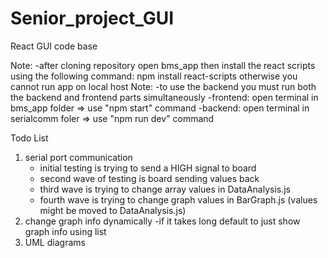 # Senior_project_GUI
React GUI code base

Note:
-after cloning repository open bms_app then 
install the react scripts using the following
command: npm install react-scripts
otherwise you cannot run app on local host
Note:
-to use the backend you must run both the backend and frontend parts simultaneously
-frontend: open terminal in bms_app folder => use "npm start" command
-backend: open terminal in serialcomm foler => use "npm run dev" command 

Todo List

1. serial port communication
	- initial testing is trying to send a HIGH signal to board
	- second wave of testing is board sending values back
	- third wave is trying to change array values in DataAnalysis.js
	- fourth wave is trying to change graph values in BarGraph.js 
		(values might be moved to DataAnalysis.js)
2. change graph info dynamically
	-if it takes long default to just show graph info using list
3. UML diagrams

